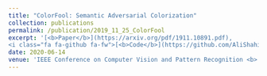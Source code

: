 ```yaml
---
title: "ColorFool: Semantic Adversarial Colorization"
collection: publications
permalink: /publication/2019_11_25_ColorFool
excerpt: '[<b>Paper</b>](https://arxiv.org/pdf/1911.10891.pdf),
<i class="fa fa-github fa-fw">[<b>Code</b>](https://github.com/AliShahin/ColorFool).'
date: 2020-06-14
venue: 'IEEE Conference on Computer Vision and Pattern Recognition <b> (CVPR)</b>'
---
```


